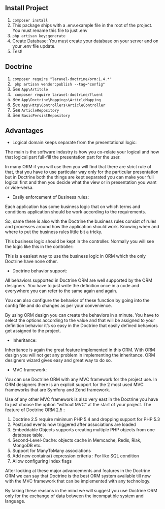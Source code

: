 ## Install Project

1. ```composer install```
2. This package ships with a .env.example file in the root of the project. You must rename this file to just .env
3. ```php artisan key:generate```
4. Create Database: You must create your database on your server and on your .env file update.
5. Test!


## Doctrine

1. ```composer require "laravel-doctrine/orm:1.4.*"```
2. ``` php artisan vendor:publish --tag="config"```
3. See ``` App\Artitcle ```
4. ``` composer require laravel-doctrine/fluent```
5. See ``` App\Doctrine\Mappings\ArticleMapping ```
6. See ``` App\Http\Controllers\ArticleController ```
7. See ``` ArticleRepository ```
8. See ``` BasicPersistRepository ```

## Advantages

* Logical domain keeps separate from the presentational logic:

The main is the software industry is how you co-relate your logical and how that logical part full-fill the presentation part for the user.

In many ORM if you will use then you will find that there are strict rule of that, that you have to use particular way only for the particular presentation but in Doctrine both the things are kept separated you can make your full logical first and then you decide what the view or in presentation you want or vice-versa.

* Easily enforcement of Business rules:

Each application has some business logic that on which terms and conditions application should be work according to the requirements.

So, same there is also with the Doctrine the business rules consist of rules and processes around how the application should work. Knowing when and where to put the business rules little bit a tricky.

This business logic should be kept in the controller. Normally you will see the logic like this in the controller:

This is a easiest way to use the business logic in ORM which the only Doctrine have none other.

* Doctrine behavior support:

All behaviors supported in Doctrine ORM are well supported by the ORM designers. You have to just write the definition once in a code and everywhere you can refer to the same again and again.

You can also configure the behavior of these function by going into the config file and do changes as per your convenience.

By using ORM design you can create the behaviors in a minute. You have to select the options according to the value and that will be assigned to your definition behavior it’s so easy in the Doctrine that easily defined behaviors get assigned to the project.

* Inheritance:

Inheritance is again the great feature implemented in this ORM. With ORM design you will not get any problem in implementing the inheritance. ORM designers wizard gives easy and great way to do so.

* MVC framework:

You can use Doctrine ORM with any MVC framework for the project use. In ORM designers there is an explicit support for the 2 most used MVC frameworks that are Symfony and Zend framework.

Use of any other MVC framework is also very east in the Doctrine you have to just choose the option “without MVC” at the start of your project.
The feature of Doctrine ORM 2.5 :

1. Doctrine 2.5 require minimum PHP 5.4 and dropping support for PHP 5.3
2. PostLoad events now triggered after associations are loaded
3. Embeddable Objects supports creating multiple PHP objects from one database table.
4. Second-Level-Cache: objects cache in Memcache, Redis, Riak, MongoDB etc.
5. Support for ManyToMany associations
6. Add new contains() expression criteria : For like SQL condition
7. Allow configuring Index flags


After looking at these major advancements and features in the Doctrine ORM we can say that Doctrine is the best ORM system available till now with the MVC framework that can be implemented with any technology.

By taking these reasons in the mind we will suggest  you use Doctrine ORM only for the exchange of data between the incompatible system and language.
